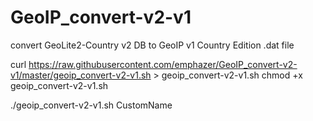 # GeoIP_convert-v2-v1
convert GeoLite2-Country v2 DB to GeoIP v1 Country Edition .dat file

curl https://raw.githubusercontent.com/emphazer/GeoIP_convert-v2-v1/master/geoip_convert-v2-v1.sh > geoip_convert-v2-v1.sh
chmod +x geoip_convert-v2-v1.sh

./geoip_convert-v2-v1.sh CustomName
